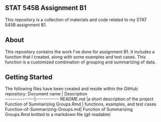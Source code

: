 ## STAT 545B Assignment B1

This repository is a collection of materials and code related to my STAT 545B assignment B1.

## About

This repository contains the work I've done for assignment B1. It includes a function that I created, along with some examples and test cases. This function is a customized combination of grouping and summarizing of data.

## Getting Started

The following files have been created and reside within the GitHub repository:
Document name  | Description     
---------------|------------
README.md |a short description of the project
Function of Summarizing Groups.Rmd | functions, examples, and test cases
Function-of-Summarizing-Groups.md| Function of Summarizing Groups.Rmd knitted to a markdown file (git readable)
